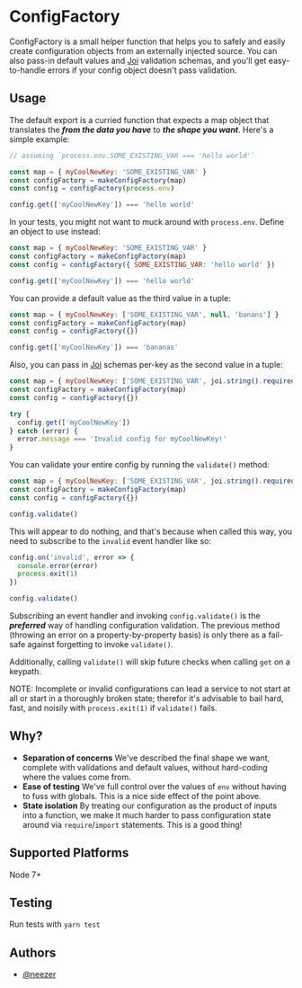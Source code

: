 # ConfigFactory

ConfigFactory is a small helper function that helps you to safely and easily create configuration objects from an externally injected source. You can also pass-in default values and [Joi][joi] validation schemas, and you'll get easy-to-handle errors if your config object doesn't pass validation.

## Usage

The default export is a curried function that expects a map object that translates the ***from the data you have*** to ***the shape you want***. Here's a simple example:

```js
// assuming `process.env.SOME_EXISTING_VAR === 'hello world'`

const map = { myCoolNewKey: 'SOME_EXISTING_VAR' }
const configFactory = makeConfigFactory(map)
const config = configFactory(process.env)

config.get(['myCoolNewKey']) === 'hello world'
```

In your tests, you might not want to muck around with `process.env`. Define an object to use instead:

```js
const map = { myCoolNewKey: 'SOME_EXISTING_VAR' }
const configFactory = makeConfigFactory(map)
const config = configFactory({ SOME_EXISTING_VAR: 'hello world' })

config.get(['myCoolNewKey']) === 'hello world'
```

You can provide a default value as the third value in a tuple:

```js
const map = { myCoolNewKey: ['SOME_EXISTING_VAR', null, 'banans'] }
const configFactory = makeConfigFactory(map)
const config = configFactory({})

config.get(['myCoolNewKey']) === 'bananas'
```

Also, you can pass in [Joi][joi] schemas per-key as the second value in a tuple:

```js
const map = { myCoolNewKey: ['SOME_EXISTING_VAR', joi.string().required()] }
const configFactory = makeConfigFactory(map)
const config = configFactory({})

try {
  config.get(['myCoolNewKey'])
} catch (error) {
  error.message === 'Invalid config for myCoolNewKey!'
}
```

You can validate your entire config by running the `validate()` method:

```js
const map = { myCoolNewKey: ['SOME_EXISTING_VAR', joi.string().required()] }
const configFactory = makeConfigFactory(map)
const config = configFactory({})

config.validate()
```

This will appear to do nothing, and that's because when called this way, you need to subscribe to the `invalid` event handler like so:

```js
config.on('invalid', error => {
  console.error(error)
  process.exit(1)
})

config.validate()
```

Subscribing an event handler and invoking `config.validate()` is the ***preferred*** way of handling configuration validation. The previous method (throwing an error on a property-by-property basis) is only there as a fail-safe against forgetting to invoke `validate()`.

Additionally, calling `validate()` will skip future checks when calling `get` on a keypath.

NOTE: Incomplete or invalid configurations can lead a service to not start at all or start in a thoroughly broken state; therefor it's advisable to bail hard, fast, and noisily with `process.exit(1)` if `validate()` fails.

## Why?

- **Separation of concerns** We've described the final shape we want, complete with validations and default values, without hard-coding where the values come from.
- **Ease of testing** We've full control over the values of `env` without having to fuss with globals. This is a nice side effect of the point above.
- **State isolation** By treating our configuration as the product of inputs into a function, we make it much harder to pass configuration state around via `require`/`import` statements. This is a good thing!

## Supported Platforms

Node 7+

## Testing

Run tests with `yarn test`

## Authors

- [@neezer](https://github.com/neezer)

[joi]: https://github.com/hapijs/joi "Joi"
